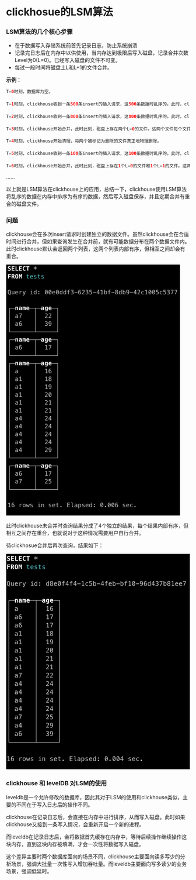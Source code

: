 # clickhosue的LSM算法

### LSM算法的几个核心步骤

- 在于数据写入存储系统前首先记录日志，防止系统崩溃
- 记录完日志后在内存中以供使用，当内存达到极限后写入磁盘，记录合并次数Level为0(L=0)。已经写入磁盘的文件不可变。
- 每过一段时间将磁盘上L和L+1的文件合并。



**示例：**

```java
T=0时刻，数据库为空。

T=1时刻，clickhouse收到一条500条insert的插入请求，这500条数据时乱序的。此时，clickhouse开始插入操作。首先将500条插入请求一次性写入日志。接着在内存中进行排序，排序完成后将有序的结果写入磁盘，此时L=0；

T=2时刻，clickhouse收到一条800条insert的插入请求，这800条数据时乱序的。此时，clickhouse开始插入操作。首先将800条插入请求一次性写入日志。接着在内存中进行排序，排序完成后将有序的结果写入磁盘，此时L=0；

T=3时刻，clickhouse开始合并，此时此刻，磁盘上存在两个L=0的文件。这两个文件每个文件内部有序，但可能存在重合。（例如第一批500条的范围是300-400，第二批800条数据的范围是350-700）。因此需要合并。clickhouse在后台完成合并后，产生了一个新的L=1的文件。将两个L=0的文件标记为删除。

T=4时刻，clickhouse开始清理，将两个被标记为删除的文件真正地物理删除。

T=5时刻，clickhouse收到一条100条insert的插入请求，这100条数据时乱序的。此时，clickhouse开始插入操作。首先将100条插入请求一次性写入日志。接着在内存中进行排序，排序完成后将有序的结果写入磁盘，此时L=0；

T=6时刻，clickhouse开始合并，此时此刻，磁盘上存在1个L=0的文件和1个L=1的文件。这两个文件每个文件内部有序，但不存在重合。（例如L0文件的范围是100-200，L1文件的范围是300-700）。因此不需要合并。clickhouse在后台将L=0的文件升级成L=1，此时数据库内存在两个L=1的互不重合的文件。
```



……

以上就是LSM算法在clickhouse上的应用，总结一下，clickhouse使用LSM算法将乱序的数据在内存中排序为有序的数据，然后写入磁盘保存，并且定期合并有重合的磁盘文件。



### 问题

clickhouse会在多次insert请求时创建独立的数据文件。虽然clickhouse会在合适时间进行合并，但如果查询发生在合并前，就有可能数据分布在两个数据文件内。此时clickhouse默认会返回两个列表，这两个列表内部有序，但相互之间却会有重合。

<img src=".images/image-2-712x1024.png" alt="img" style="zoom:67%;" />

此时clickhouse未合并时查询结果分成了4个独立的结果，每个结果内部有序，但相互之间存在重合，也就说对于这种情况需要用户自行合并。

待clickhosue合并后再次查询，结果如下：

<img src=".images/image-3.png" alt="img" style="zoom:67%;" />



### clickhouse 和 levelDB 对LSM的使用

leveldb是一个允许修改的数据库，因此其对于LSM的使用和clickhouse类似，主要的不同在于写入日志后的操作不同。

clickhouse在记录日志后，会直接在内存中进行排序，从而写入磁盘。此时如果clickhouse又接到一条写入情况，会重新开启一个新的进程。

而leveldb在记录日志后，会将数据首先缓存在内存中，等待后续操作继续操作这块内存，直到这块内存被填满，才会一次性将数据写入磁盘。

这个差异主要时两个数据库面向的场景不同，clickhouse主要面向读多写少的分析场景，强调大批量一次性写入增加吞吐量。而leveldb主要面向写多读少的业务场景，强调低延时。